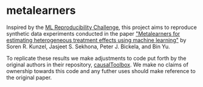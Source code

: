 # metalearners

Inspired by the [ML Reproducibility Challenge](https://paperswithcode.com/rc2020), this project aims to reproduce synthetic data experiments conducted in the paper ["Metalearners for estimating heterogeneous treatment effects using machine learning"](https://www.pnas.org/content/pnas/116/10/4156.full.pdf) by Soren R. Kunzel, Jasjeet S. Sekhona, Peter J. Bickela, and Bin Yu. 

To replicate these results we make adjustments to code put forth by the original authors in their repository, [causalToolbox](https://github.com/soerenkuenzel/causalToolbox). We make no claims of ownership towards this code and any futher uses should make reference to the original paper.
